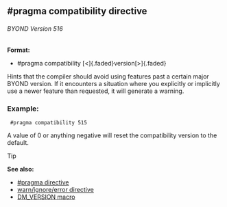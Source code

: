 ## #pragma compatibility directive 
###### BYOND Version 516

**Format:**
+   #pragma compatibility [\<]{.faded}version[\>]{.faded}


Hints that the compiler should avoid using features past a
certain major BYOND version. If it encounters a situation where you
explicitly or implicitly use a newer feature than requested, it will
generate a warning.
### Example:

``` dm
 #pragma compatibility 515 
```
 A value of 0 or
anything negative will reset the compatibility version to the default.

> [!TIP] 
> **See also:**
> +   [#pragma directive](/ref/DM/preprocessor/pragma.md) 
> +   [warn/ignore/error directive](/ref/DM/preprocessor/warn.md) 
> +   [DM_VERSION macro](/ref/DM/preprocessor/DM_VERSION.md) <!-- -->
